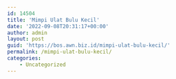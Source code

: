 ```yaml
---
id: 14504
title: 'Mimpi Ulat Bulu Kecil'
date: '2022-09-08T20:31:17+00:00'
author: admin
layout: post
guid: 'https://bos.awn.biz.id/mimpi-ulat-bulu-kecil/'
permalink: /mimpi-ulat-bulu-kecil/
categories:
    - Uncategorized
---
```


